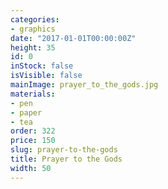 ```yaml
---
categories:
- graphics
date: "2017-01-01T00:00:00Z"
height: 35
id: 0
inStock: false
isVisible: false
mainImage: prayer_to_the_gods.jpg
materials:
- pen
- paper
- tea
order: 322
price: 150
slug: prayer-to-the-gods
title: Prayer to the Gods
width: 50
---
```


